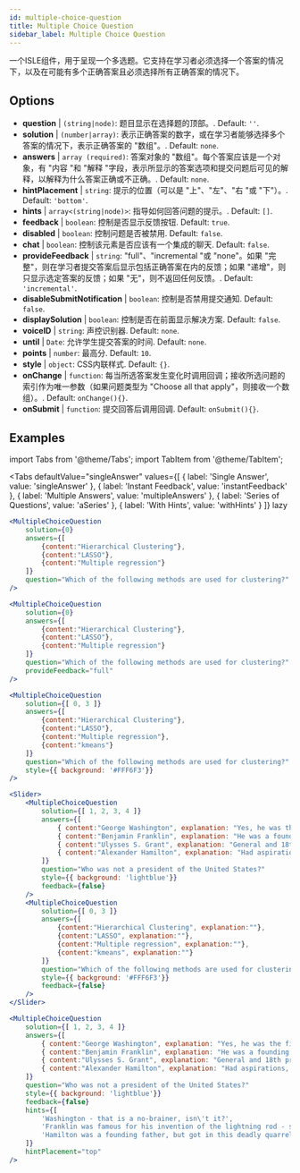 ```yaml
---
id: multiple-choice-question 
title: Multiple Choice Question
sidebar_label: Multiple Choice Question
---
```


一个ISLE组件，用于呈现一个多选题。它支持在学习者必须选择一个答案的情况下，以及在可能有多个正确答案且必须选择所有正确答案的情况下。

## Options

* __question__ | `(string|node)`: 题目显示在选择题的顶部。. Default: `''`.
* __solution__ | `(number|array)`: 表示正确答案的数字，或在学习者能够选择多个答案的情况下，表示正确答案的 "数组"。. Default: `none`.
* __answers__ | `array (required)`: 答案对象的 "数组"。每个答案应该是一个对象，有 "内容 "和 "解释 "字段，表示所显示的答案选项和提交问题后可见的解释，以解释为什么答案正确或不正确。. Default: `none`.
* __hintPlacement__ | `string`: 提示的位置（可以是 "上"、"左"、"右 "或 "下"）。. Default: `'bottom'`.
* __hints__ | `array<(string|node)>`: 指导如何回答问题的提示。. Default: `[]`.
* __feedback__ | `boolean`: 控制是否显示反馈按钮. Default: `true`.
* __disabled__ | `boolean`: 控制问题是否被禁用. Default: `false`.
* __chat__ | `boolean`: 控制该元素是否应该有一个集成的聊天. Default: `false`.
* __provideFeedback__ | `string`: "full"、"incremental "或 "none"。如果 "完整"，则在学习者提交答案后显示包括正确答案在内的反馈；如果 "递增"，则只显示选定答案的反馈；如果 "无"，则不返回任何反馈。. Default: `'incremental'`.
* __disableSubmitNotification__ | `boolean`: 控制是否禁用提交通知. Default: `false`.
* __displaySolution__ | `boolean`: 控制是否在前面显示解决方案. Default: `false`.
* __voiceID__ | `string`: 声控识别器. Default: `none`.
* __until__ | `Date`: 允许学生提交答案的时间. Default: `none`.
* __points__ | `number`: 最高分. Default: `10`.
* __style__ | `object`: CSS内联样式. Default: `{}`.
* __onChange__ | `function`: 每当所选答案发生变化时调用回调；接收所选问题的索引作为唯一参数（如果问题类型为 "Choose all that apply"，则接收一个数组）。. Default: `onChange(){}`.
* __onSubmit__ | `function`: 提交回答后调用回调. Default: `onSubmit(){}`.


## Examples

import Tabs from '@theme/Tabs';
import TabItem from '@theme/TabItem';

<Tabs
    defaultValue="singleAnswer"
    values={[
        { label: 'Single Answer', value: 'singleAnswer' },
        { label: 'Instant Feedback', value: 'instantFeedback' },
        { label: 'Multiple Answers', value: 'multipleAnswers' },
        { label: 'Series of Questions', value: 'aSeries' },
        { label: 'With Hints', value: 'withHints' }
    ]}
    lazy
>

<TabItem value="singleAnswer">

```jsx live
<MultipleChoiceQuestion
    solution={0}
    answers={[
        {content:"Hierarchical Clustering"},
        {content:"LASSO"},
        {content:"Multiple regression"}
    ]}
    question="Which of the following methods are used for clustering?"
/>
```

</TabItem>

<TabItem value="instantFeedback">

```jsx live
<MultipleChoiceQuestion
    solution={0}
    answers={[
        {content:"Hierarchical Clustering"},
        {content:"LASSO"},
        {content:"Multiple regression"}
    ]}
    question="Which of the following methods are used for clustering?"
    provideFeedback="full"
/>
```

</TabItem>

<TabItem value="multipleAnswers">

```jsx live
<MultipleChoiceQuestion
    solution={[ 0, 3 ]}
    answers={[
        {content:"Hierarchical Clustering"},
        {content:"LASSO"},
        {content:"Multiple regression"},
        {content:"kmeans"}
    ]}
    question="Which of the following methods are used for clustering?"
    style={{ background: '#FFF6F3'}}
/>
```

</TabItem>

<TabItem value="aSeries">

```jsx live
<Slider>
    <MultipleChoiceQuestion
        solution={[ 1, 2, 3, 4 ]}
        answers={[
            { content:"George Washington", explanation: "Yes, he was the first president." },
            { content:"Benjamin Franklin", explanation: "He was a founding father."},
            { content:"Ulysses S. Grant", explanation: "General and 18th president." },
            { content:"Alexander Hamilton", explanation: "Had aspirations, but died in a duel." }
        ]}
        question="Who was not a president of the United States?"
        style={{ background: 'lightblue'}}
        feedback={false}
    />
    <MultipleChoiceQuestion
        solution={[ 0, 3 ]}
        answers={[
            {content:"Hierarchical Clustering", explanation:""},
            {content:"LASSO", explanation:""},
            {content:"Multiple regression", explanation:""},
            {content:"kmeans", explanation:""}
        ]}
        question="Which of the following methods are used for clustering?"
        style={{ background: '#FFF6F3'}}
        feedback={false}
    />
</Slider>
```

</TabItem>

<TabItem value="withHints">

```jsx live
<MultipleChoiceQuestion
    solution={[ 1, 2, 3, 4 ]}
    answers={[
        { content:"George Washington", explanation: "Yes, he was the first president." },
        { content:"Benjamin Franklin", explanation: "He was a founding father."},
        { content:"Ulysses S. Grant", explanation: "General and 18th president." },
        { content:"Alexander Hamilton", explanation: "Had aspirations, but died in a duel." }
    ]}
    question="Who was not a president of the United States?"
    style={{ background: 'lightblue'}}
    feedback={false}
    hints={[
        'Washington - that is a no-brainer, isn\'t it?',
        'Franklin was famous for his invention of the lightning rod - so why become more?',
        'Hamilton was a founding father, but got in this deadly quarrel with Aaron Burr.',
    ]}
    hintPlacement="top"
/>
```

</TabItem>

</Tabs>
